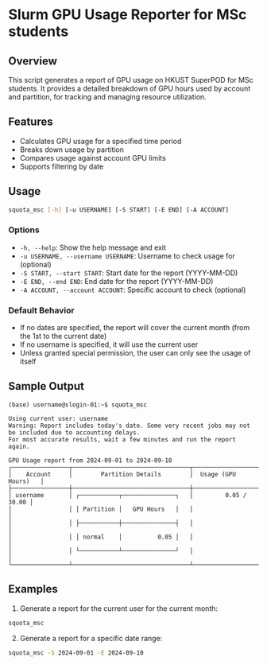 # Slurm GPU Usage Reporter for MSc students

## Overview

This script generates a report of GPU usage on HKUST SuperPOD for MSc students. It provides a detailed breakdown of GPU hours used by account and partition, for tracking and managing resource utilization.

## Features

- Calculates GPU usage for a specified time period
- Breaks down usage by partition
- Compares usage against account GPU limits
- Supports filtering by date

## Usage
```bash
squota_msc [-h] [-u USERNAME] [-S START] [-E END] [-A ACCOUNT]
```

### Options

- `-h, --help`: Show the help message and exit
- `-u USERNAME, --username USERNAME`: Username to check usage for (optional)
- `-S START, --start START`: Start date for the report (YYYY-MM-DD)
- `-E END, --end END`: End date for the report (YYYY-MM-DD)
- `-A ACCOUNT, --account ACCOUNT`: Specific account to check (optional)

### Default Behavior

- If no dates are specified, the report will cover the current month (from the 1st to the current date)
- If no username is specified, it will use the current user
- Unless granted special permission, the user can only see the usage of itself

## Sample Output

```text
(base) username@slogin-01:~$ squota_msc

Using current user: username
Warning: Report includes today's date. Some very recent jobs may not be included due to accounting delays.
For most accurate results, wait a few minutes and run the report again.

GPU Usage report from 2024-09-01 to 2024-09-10
┌────────────────┬─────────────────────────────────┬──────────────────────┐
│    Account     │        Partition Details        │  Usage (GPU Hours)   │
├────────────────┼─────────────────────────────────┼──────────────────────┤
│ username       │ ┌───────────┬───────────────┐   │         0.05 / 30.00 │
│                │ │ Partition │   GPU Hours   │   │                      │
│                │ ├───────────┼───────────────┤   │                      │
│                │ │ normal    │          0.05 │   │                      │
│                │ └───────────┴───────────────┘   │                      │
└────────────────┴─────────────────────────────────┴──────────────────────┘
```

## Examples

1. Generate a report for the current user for the current month:
```bash
squota_msc
```
2. Generate a report for a specific date range:
```bash
squota_msc -S 2024-09-01 -E 2024-09-10
```
